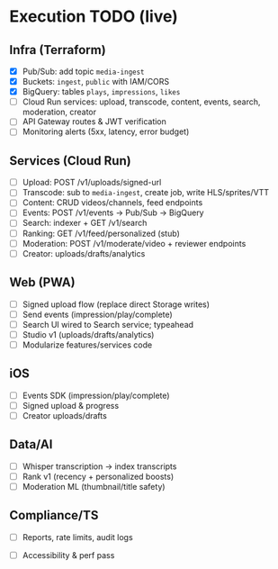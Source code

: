 # Execution TODO (live)

## Infra (Terraform)
- [x] Pub/Sub: add topic `media-ingest`
- [x] Buckets: `ingest`, `public` with IAM/CORS
- [x] BigQuery: tables `plays`, `impressions`, `likes`
- [ ] Cloud Run services: upload, transcode, content, events, search, moderation, creator
- [ ] API Gateway routes & JWT verification
- [ ] Monitoring alerts (5xx, latency, error budget)

## Services (Cloud Run)
- [ ] Upload: POST /v1/uploads/signed-url
- [ ] Transcode: sub to `media-ingest`, create job, write HLS/sprites/VTT
- [ ] Content: CRUD videos/channels, feed endpoints
- [ ] Events: POST /v1/events → Pub/Sub → BigQuery
- [ ] Search: indexer + GET /v1/search
- [ ] Ranking: GET /v1/feed/personalized (stub)
- [ ] Moderation: POST /v1/moderate/video + reviewer endpoints
- [ ] Creator: uploads/drafts/analytics

## Web (PWA)
- [ ] Signed upload flow (replace direct Storage writes)
- [ ] Send events (impression/play/complete)
- [ ] Search UI wired to Search service; typeahead
- [ ] Studio v1 (uploads/drafts/analytics)
- [ ] Modularize features/services code

## iOS
- [ ] Events SDK (impression/play/complete)
- [ ] Signed upload & progress
- [ ] Creator uploads/drafts

## Data/AI
- [ ] Whisper transcription → index transcripts
- [ ] Rank v1 (recency + personalized boosts)
- [ ] Moderation ML (thumbnail/title safety)

## Compliance/TS
- [ ] Reports, rate limits, audit logs
- [ ] Accessibility & perf pass


